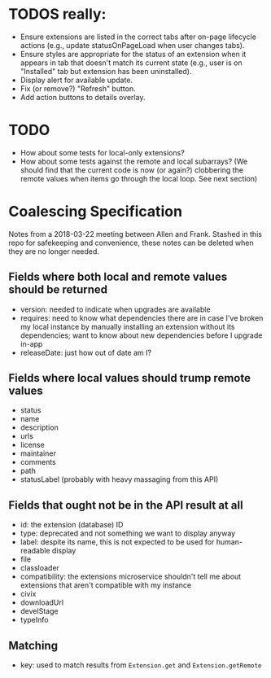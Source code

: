 # TODOS really:
  - Ensure extensions are listed in the correct tabs after on-page lifecycle
    actions (e.g., update statusOnPageLoad when user changes tabs).
  - Ensure styles are appropriate for the status of an extension when it appears
    in tab that doesn't match its current state (e.g., user is on "Installed"
    tab but extension has been uninstalled).
  - Display alert for available update.
  - Fix (or remove?) "Refresh" button.
  - Add action buttons to details overlay.

# TODO
 - How about some tests for local-only extensions?
 - How about some tests against the remote and local subarrays? (We should find
   that the current code is now (or again?) clobbering the remote values when
   items go through the local loop. See next section)

# Coalescing Specification

Notes from a 2018-03-22 meeting between Allen and Frank. Stashed in this repo
for safekeeping and convenience, these notes can be deleted when they are no
longer needed.

## Fields where both local and remote values should be returned

- version: needed to indicate when upgrades are available
- requires: need to know what dependencies there are in case I've broken my
    local instance by manually installing an extension without its dependencies;
    want to know about new dependencies before I upgrade in-app
- releaseDate: just how out of date am I?

## Fields where local values should trump remote values
- status
- name
- description
- urls
- license
- maintainer
- comments
- path
- statusLabel (probably with heavy massaging from this API)

## Fields that ought not be in the API result at all
- id: the extension (database) ID
- type: deprecated and not something we want to display anyway
- label: despite its name, this is not expected to be used for human-readable display
- file
- classloader
- compatibility: the extensions microservice shouldn't tell me about extensions
    that aren't compatible with my instance
- civix
- downloadUrl
- develStage
- typeInfo

## Matching
- key: used to match results from `Extension.get` and `Extension.getRemote`